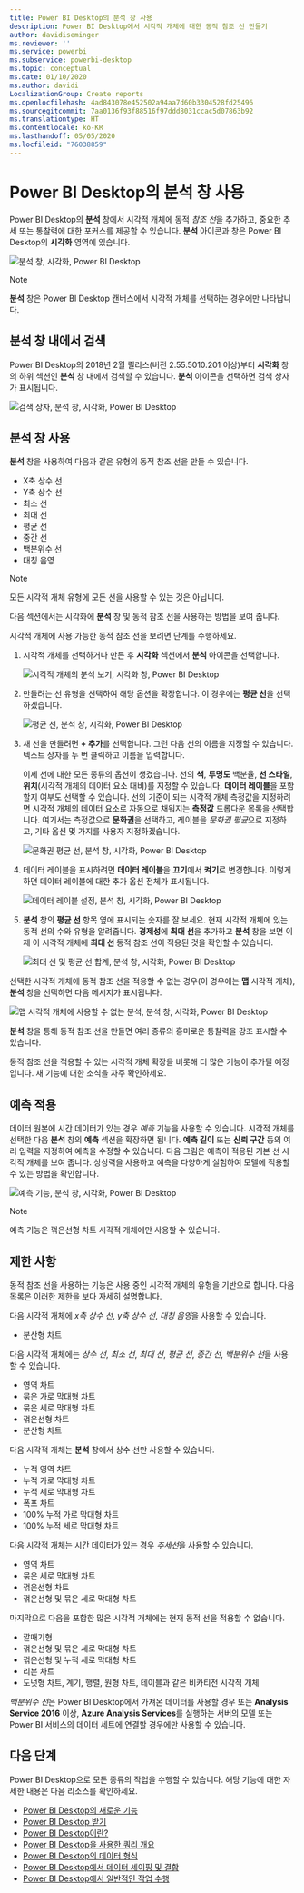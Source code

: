```yaml
---
title: Power BI Desktop의 분석 창 사용
description: Power BI Desktop에서 시각적 개체에 대한 동적 참조 선 만들기
author: davidiseminger
ms.reviewer: ''
ms.service: powerbi
ms.subservice: powerbi-desktop
ms.topic: conceptual
ms.date: 01/10/2020
ms.author: davidi
LocalizationGroup: Create reports
ms.openlocfilehash: 4ad843078e452502a94aa7d60b3304528fd25496
ms.sourcegitcommit: 7aa0136f93f88516f97ddd8031ccac5d07863b92
ms.translationtype: HT
ms.contentlocale: ko-KR
ms.lasthandoff: 05/05/2020
ms.locfileid: "76038859"
---
```

# <a name="use-the-analytics-pane-in-power-bi-desktop"></a>Power BI Desktop의 분석 창 사용

Power BI Desktop의 **분석** 창에서 시각적 개체에 동적 *참조 선*을 추가하고, 중요한 추세 또는 통찰력에 대한 포커스를 제공할 수 있습니다. **분석** 아이콘과 창은 Power BI Desktop의 **시각화** 영역에 있습니다.

![분석 창, 시각화, Power BI Desktop](media/desktop-analytics-pane/analytics-pane_1.png)

> [!NOTE]
> **분석** 창은 Power BI Desktop 캔버스에서 시각적 개체를 선택하는 경우에만 나타납니다.

## <a name="search-within-the-analytics-pane"></a>분석 창 내에서 검색

Power BI Desktop의 2018년 2월 릴리스(버전 2.55.5010.201 이상)부터 **시각화** 창의 하위 섹션인 **분석** 창 내에서 검색할 수 있습니다. **분석** 아이콘을 선택하면 검색 상자가 표시됩니다.

![검색 상자, 분석 창, 시각화, Power BI Desktop](media/desktop-analytics-pane/analytics-pane_1b.png)

## <a name="use-the-analytics-pane"></a>분석 창 사용

**분석** 창을 사용하여 다음과 같은 유형의 동적 참조 선을 만들 수 있습니다.

* X축 상수 선
* Y축 상수 선
* 최소 선
* 최대 선
* 평균 선
* 중간 선
* 백분위수 선
* 대칭 음영

> [!NOTE]
> 모든 시각적 개체 유형에 모든 선을 사용할 수 있는 것은 아닙니다.

다음 섹션에서는 시각화에 **분석** 창 및 동적 참조 선을 사용하는 방법을 보여 줍니다.

시각적 개체에 사용 가능한 동적 참조 선을 보려면 단계를 수행하세요.

1. 시각적 개체를 선택하거나 만든 후 **시각화** 섹션에서 **분석** 아이콘을 선택합니다.

    ![시각적 개체의 분석 보기, 시각화 창, Power BI Desktop](media/desktop-analytics-pane/analytics-pane_2.png)

2. 만들려는 선 유형을 선택하여 해당 옵션을 확장합니다. 이 경우에는 **평균 선**을 선택하겠습니다.

    ![평균 선, 분석 창, 시각화, Power BI Desktop](media/desktop-analytics-pane/analytics-pane_3.png)

3. 새 선을 만들려면 **+&nbsp;추가**를 선택합니다. 그런 다음 선의 이름을 지정할 수 있습니다. 텍스트 상자를 두 번 클릭하고 이름을 입력합니다.

    이제 선에 대한 모든 종류의 옵션이 생겼습니다. 선의 **색**, **투명도** 백분율, **선 스타일**, **위치**(시각적 개체의 데이터 요소 대비)를 지정할 수 있습니다. **데이터 레이블**을 포함할지 여부도 선택할 수 있습니다. 선의 기준이 되는 시각적 개체 측정값을 지정하려면 시각적 개체의 데이터 요소로 자동으로 채워지는 **측정값** 드롭다운 목록을 선택합니다. 여기서는 측정값으로 **문화권**을 선택하고, 레이블을 *문화권 평균*으로 지정하고, 기타 옵션 몇 가지를 사용자 지정하겠습니다.

    ![문화권 평균 선, 분석 창, 시각화, Power BI Desktop](media/desktop-analytics-pane/analytics-pane_4.png)

4. 데이터 레이블을 표시하려면 **데이터 레이블**을 **끄기**에서 **켜기**로 변경합니다. 이렇게 하면 데이터 레이블에 대한 추가 옵션 전체가 표시됩니다.

    ![데이터 레이블 설정, 분석 창, 시각화, Power BI Desktop](media/desktop-analytics-pane/analytics-pane_5.png)

5. **분석** 창의 **평균 선** 항목 옆에 표시되는 숫자를 잘 보세요. 현재 시각적 개체에 있는 동적 선의 수와 유형을 알려줍니다. **경제성**에 **최대 선**을 추가하고 **분석** 창을 보면 이제 이 시각적 개체에 **최대 선** 동적 참조 선이 적용된 것을 확인할 수 있습니다.

    ![최대 선 및 평균 선 합계, 분석 창, 시각화, Power BI Desktop](media/desktop-analytics-pane/analytics-pane_6.png)

선택한 시각적 개체에 동적 참조 선을 적용할 수 없는 경우(이 경우에는 **맵** 시각적 개체), **분석** 창을 선택하면 다음 메시지가 표시됩니다.

![맵 시각적 개체에 사용할 수 없는 분석, 분석 창, 시각화, Power BI Desktop](media/desktop-analytics-pane/analytics-pane_7.png)

**분석** 창을 통해 동적 참조 선을 만들면 여러 종류의 흥미로운 통찰력을 강조 표시할 수 있습니다.

동적 참조 선을 적용할 수 있는 시각적 개체 확장을 비롯해 더 많은 기능이 추가될 예정입니다. 새 기능에 대한 소식을 자주 확인하세요.

## <a name="apply-forecasting"></a>예측 적용

데이터 원본에 시간 데이터가 있는 경우 *예측* 기능을 사용할 수 있습니다. 시각적 개체를 선택한 다음 **분석** 창의 **예측** 섹션을 확장하면 됩니다. **예측 길이** 또는 **신뢰 구간** 등의 여러 입력을 지정하여 예측을 수정할 수 있습니다. 다음 그림은 예측이 적용된 기본 선 시각적 개체를 보여 줍니다. 상상력을 사용하고 예측을 다양하게 실험하여 모델에 적용할 수 있는 방법을 확인합니다.

![예측 기능, 분석 창, 시각화, Power BI Desktop](media/desktop-analytics-pane/analytics-pane_8.png)

> [!NOTE]
> 예측 기능은 꺾은선형 차트 시각적 개체에만 사용할 수 있습니다.

## <a name="limitations"></a>제한 사항

동적 참조 선을 사용하는 기능은 사용 중인 시각적 개체의 유형을 기반으로 합니다. 다음 목록은 이러한 제한을 보다 자세히 설명합니다.

다음 시각적 개체에 *x축 상수 선*, *y축 상수 선*, *대칭 음영*을 사용할 수 있습니다.

* 분산형 차트

다음 시각적 개체에는 *상수 선*, *최소 선*, *최대 선*, *평균 선*, *중간 선*, *백분위수 선*을 사용할 수 있습니다.

* 영역 차트
* 묶은 가로 막대형 차트
* 묶은 세로 막대형 차트
* 꺾은선형 차트
* 분산형 차트

다음 시각적 개체는 **분석** 창에서 상수 선만 사용할 수 있습니다. 

* 누적 영역 차트
* 누적 가로 막대형 차트
* 누적 세로 막대형 차트
* 폭포 차트
* 100% 누적 가로 막대형 차트
* 100% 누적 세로 막대형 차트

다음 시각적 개체는 시간 데이터가 있는 경우 *추세선*을 사용할 수 있습니다.

* 영역 차트
* 묶은 세로 막대형 차트
* 꺾은선형 차트
* 꺾은선형 및 묶은 세로 막대형 차트

마지막으로 다음을 포함한 많은 시각적 개체에는 현재 동적 선을 적용할 수 없습니다.

* 깔때기형
* 꺾은선형 및 묶은 세로 막대형 차트
* 꺾은선형 및 누적 세로 막대형 차트
* 리본 차트
* 도넛형 차트, 계기, 행렬, 원형 차트, 테이블과 같은 비카티전 시각적 개체

*백분위수 선*은 Power BI Desktop에서 가져온 데이터를 사용할 경우 또는 **Analysis Service 2016** 이상, **Azure Analysis Services**를 실행하는 서버의 모델 또는 Power BI 서비스의 데이터 세트에 연결할 경우에만 사용할 수 있습니다.

## <a name="next-steps"></a>다음 단계

Power BI Desktop으로 모든 종류의 작업을 수행할 수 있습니다. 해당 기능에 대한 자세한 내용은 다음 리소스를 확인하세요.

* [Power BI Desktop의 새로운 기능](desktop-latest-update.md)
* [Power BI Desktop 받기](desktop-get-the-desktop.md)
* [Power BI Desktop이란?](desktop-what-is-desktop.md)
* [Power BI Desktop을 사용한 쿼리 개요](desktop-query-overview.md)
* [Power BI Desktop의 데이터 형식](desktop-data-types.md)
* [Power BI Desktop에서 데이터 셰이핑 및 결합](desktop-shape-and-combine-data.md)
* [Power BI Desktop에서 일반적인 작업 수행](desktop-common-query-tasks.md)
